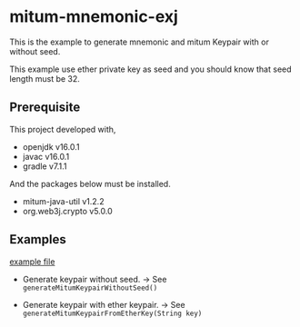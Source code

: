 # mitum-mnemonic-exj

This is the example to generate mnemonic and mitum Keypair with or without seed.

This example use ether private key as seed and you should know that seed length must be 32.

## Prerequisite

This project developed with,

* openjdk v16.0.1
* javac v16.0.1
* gradle v7.1.1

And the packages below must be installed.

* mitum-java-util v1.2.2
* org.web3j.crypto v5.0.0

## Examples

[example file](app/src/main/java/org/mitumc/mnemonicexj/App.java)

* Generate keypair without seed.
-> See `generateMitumKeypairWithoutSeed()`

* Generate keypair with ether keypair.
-> See `generateMitumKeypairFromEtherKey(String key)`